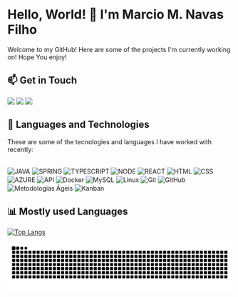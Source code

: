 # Hello, World! 👋 I'm Marcio M. Navas Filho

Welcome to my GitHub! Here are some of the projects I'm currently working on! Hope You enjoy!

## 📫 Get in Touch

<a href="https://www.instagram.com/navas.tech" target="_blank"><img src="https://img.shields.io/badge/-Instagram-%23E4405F?style=for-the-badge&logo=instagram&logoColor=white" target="_blank"></a>
<a href="mailto:marcioskemp@gmail.com"><img src="https://img.shields.io/badge/-Gmail-%23333?style=for-the-badge&logo=gmail&logoColor=white" target="_blank"></a>
<a href="linkedin.com/in/marcio-navas-filho-000668b8" target="_blank"><img src="https://img.shields.io/badge/-LinkedIn-%230077B5?style=for-the-badge&logo=linkedin&logoColor=white" target="_blank"></a>

## 🚀 Languages and Technologies

These are some of the tecnologies and languages I have worked with recently:

<div style="display: inline_block"><br>
  <img align="center" alt="JAVA" height="50" src="https://cdn.jsdelivr.net/gh/devicons/devicon@latest/icons/java/java-plain-wordmark.svg">
  <img align="center" alt="SPRING" height="50" src="https://cdn.jsdelivr.net/gh/devicons/devicon@latest/icons/spring/spring-original-wordmark.svg">
  <img align="center" alt="TYPESCRIPT" height="50" src="https://cdn.jsdelivr.net/gh/devicons/devicon@latest/icons/typescript/typescript-original.svg">
  <img align="center" alt="NODE" height="50" src="https://cdn.jsdelivr.net/gh/devicons/devicon@latest/icons/nodejs/nodejs-original-wordmark.svg">
  <img align="center" alt="REACT" height="50" src="https://cdn.jsdelivr.net/gh/devicons/devicon@latest/icons/react/react-original-wordmark.svg">
  <img align="center" alt="HTML" height="40" src="https://cdn.jsdelivr.net/gh/devicons/devicon@latest/icons/html5/html5-original.svg">
  <img align="center" alt="CSS" height="40" src="https://cdn.jsdelivr.net/gh/devicons/devicon@latest/icons/css3/css3-original.svg">
  <img align="center" alt="AZURE" height="50" src="https://cdn.jsdelivr.net/gh/devicons/devicon@latest/icons/azure/azure-original-wordmark.svg">
  
  
  
  <img align="center" alt="API" height="40" src="https://cdn-icons-png.flaticon.com/512/8099/8099220.png">
  <img align="center" alt="Docker" height="40" src="https://cdn.jsdelivr.net/gh/devicons/devicon/icons/docker/docker-original.svg">
  
  
  <img align="center" alt="MySQL" height="40" src="https://cdn.jsdelivr.net/gh/devicons/devicon/icons/mysql/mysql-original.svg">
  <img align="center" alt="Linux" height="40" src="https://cdn.jsdelivr.net/gh/devicons/devicon/icons/linux/linux-original.svg">
  <img align="center" alt="Git" height="40" src="https://cdn.jsdelivr.net/gh/devicons/devicon/icons/git/git-original.svg">
  <img align="center" alt="GitHub" height="40" src="https://cdn.jsdelivr.net/gh/devicons/devicon/icons/github/github-original.svg">
  <img align="center" alt="Metodologias Ágeis" height="40" src="https://cdn-icons-png.flaticon.com/512/1875/1875589.png">
  <img align="center" alt="Kanban" height="40" src="https://cdn-icons-png.flaticon.com/512/4727/4727387.png">
</div>

## 📊 Mostly used Languages

[![Top Langs](https://github-readme-stats.vercel.app/api/top-langs/?username=marcionavas&layout=compact&theme=dracula)](https://github.com/marcionavas)

![snake gif](https://github.com/marcionavas/marcionavas/blob/output/github-snake-dark.svg)

<!-- ## 🎨 Contribuições no GitHub

 <picture>
  <source media="(prefers-color-scheme: dark)" srcset="https://raw.githubusercontent.com/marcionavas/marcionavas/output/github-contribution-grid-snake-dark.svg">
  <source media="(prefers-color-scheme: light)" srcset="https://raw.githubusercontent.com/marcionavas/marcionavas/output/github-contribution-grid-snake.svg">
  <img alt="github contribution grid snake animation" src="https://raw.githubusercontent.com/marcionavas/marcionavas/output/github-contribution-grid-snake.svg">
</picture> -->
